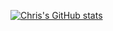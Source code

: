 [![Chris's GitHub stats](
https://github-readme-stats.vercel.app/api?username=christophschranz&count_private=true&theme=algolia)](https://github.com/anuraghazra/github-readme-stats)

